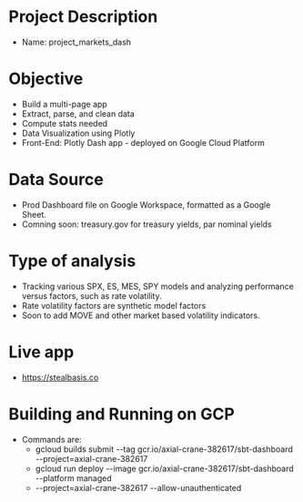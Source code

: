 # Project Description
- Name: project_markets_dash

# Objective
- Build a multi-page app 
- Extract, parse, and clean data 
- Compute stats needed
- Data Visualization using Plotly
- Front-End: Plotly Dash app - deployed on Google Cloud Platform

# Data Source
- Prod Dashboard file on Google Workspace, formatted as a Google Sheet.
- Comning soon: treasury.gov for treasury yields, par nominal yields

# Type of analysis
- Tracking various SPX, ES, MES, SPY models and analyzing performance versus factors, such as rate volatility.
- Rate volatility factors are synthetic model factors
- Soon to add MOVE and other market based volatility indicators.

# Live app
- https://stealbasis.co

# Building and Running on GCP
- Commands are:
  - gcloud builds submit --tag gcr.io/axial-crane-382617/sbt-dashboard --project=axial-crane-382617
  - gcloud run deploy --image gcr.io/axial-crane-382617/sbt-dashboard --platform managed 
  - --project=axial-crane-382617 --allow-unauthenticated

